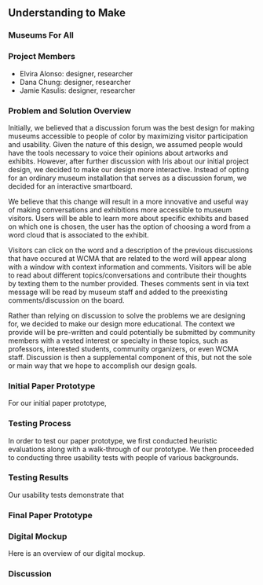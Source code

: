 ## Understanding to Make 
### Museums For All

### Project Members
* Elvira Alonso: designer, researcher
* Dana Chung: designer, researcher
* Jamie Kasulis: designer, researcher

### Problem and Solution Overview
Initially, we believed that a discussion forum was the best design for making museums accessible to people of color by maximizing visitor participation and usability. Given the nature of this design, we assumed people would have the tools necessary to voice their opinions about artworks and exhibits. However, after further discussion with Iris about our initial project design, we decided to make our design more interactive. Instead of opting for an ordinary museum installation that serves as a discussion forum, we decided for an interactive smartboard. 

We believe that this change will result in a more innovative and useful way of making conversations and exhibitions more accessible to museum visitors. Users will be able to learn more about specific exhibits and based on which one is chosen, the user has the option of choosing a word from a word cloud that is associated to the exhibit. 

Visitors can click on the word and a description of the previous discussions that have occured at WCMA that are related to the word will appear along with a window with context information and comments. Visitors will be able to read about different topics/conversations and contribute their thoughts by texting them to the number provided. Theses comments sent in via text message will be read by museum staff and added to the preexisting comments/discussion on the board.

Rather than relying on discussion to solve the problems we are designing for, we decided to make our design more educational. The context we provide will be pre-written and could potentially be submitted by community members with a vested interest or specialty in these topics, such as professors, interested students, community organizers, or even WCMA staff. Discussion is then a supplemental component of this, but not the sole or main way that we hope to accomplish our design goals.


### Initial Paper Prototype 

For our initial paper prototype, 


### Testing Process

In order to test our paper prototype, we first conducted heuristic evaluations along with a walk-through of our prototype. We then proceeded to conducting three usability tests with people of various backgrounds. 


### Testing Results 

Our usability tests demonstrate that 


### Final Paper Prototype 



### Digital Mockup

Here is an overview of our digital mockup. 


### Discussion 
